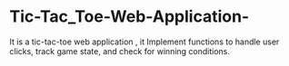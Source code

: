 # Tic-Tac_Toe-Web-Application-
It is a tic-tac-toe web application , it  Implement functions to handle user clicks, track game state, and check for winning conditions.
